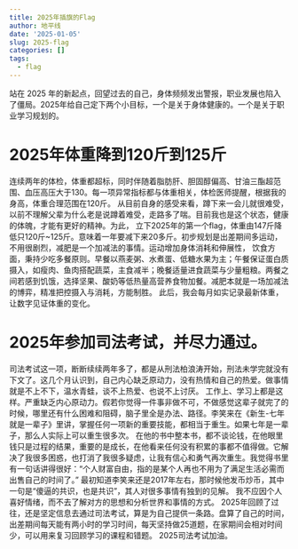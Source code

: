```yaml
---
title: 2025年插旗的Flag
author: 地平线
date: '2025-01-05'
slug: 2025-flag
categories: []
tags:
  - flag
---
```


站在 2025 年的新起点，回望过去的自己，身体频频发出警报，职业发展也陷入了僵局。2025年给自己定下两个小目标，一个是关于身体健康的。一个是关于职业学习规划的。

# 2025年体重降到120斤到125斤
连续两年的体检，体重都超标，同时伴随着脂肪肝、胆固醇偏高、甘油三酯超范围、血压高压大于130。每一项异常指标都与体重相关，体检医师提醒，根据我的身高，体重合理范围在120斤。
从目前自身的感受来看，蹲下来一会儿就很难受，以前不理解父辈为什么老是说蹲着难受，走路多了喘。目前我也是这个状态，健康的体魄，才能有更好的精神。为此，
立下2025年的第一个flag，体重由147斤降低只120斤~125斤。意味着一年要减下来20多斤。初步规划是出差期间多运动，不用很剧烈，减肥是一个加减法的事情。运动增加身体消耗和伸展性，
饮食方面，秉持少吃多餐原则。早餐以燕麦粥、水煮蛋、低糖水果为主；午餐保证蛋白质摄入，如瘦肉、鱼肉搭配蔬菜，主食减半；晚餐适量进食蔬菜与少量粗粮。两餐之间若感到饥饿，选择坚果、酸奶等低热量高营养食物加餐。减肥本就是一场加减法的博弈，精准把控摄入与消耗，方能制胜。
此后，我会每月如实记录最新体重，让数字见证体重的变化。

# 2025年参加司法考试，并尽力通过。
司法考试这一项，断断续续两年多了，都是从刑法柏浪涛开始，刑法未学完就没有下文了。这几个月认识到，自己内心缺乏原动力，没有热情和自己的热爱。做事情就是不上不下，温水青蛙，谈不上热爱、也说不上讨厌。
工作上、学习上都是这样。严重缺乏内心原动力。假若你觉得一件事非做不可，不做感觉这辈子就完了的时候，哪里还有什么困难和阻碍，脑子里全是办法、路径。李笑来在《新生-七年就是一辈子》里讲，掌握任何一项新的重要技能，都相当于重生。如果七年是一辈子，那么人实际上可以重生很多次。
在他的书中整本书，都不谈论钱，在他眼里钱只是过程的结果，重要的是成长，在他看来任何没有积累的事都不值得做。它解决了我很多困惑，也打消了我很多疑虑，让我有信心和勇气再次重生。我觉得书里有一句话讲得很好：“个人财富自由，指的是某个人再也不用为了满足生活必需而出售自己的时间了。”
最初知道李笑来还是2017年左右，那时候他发币炒币，其中一句是“傻逼的共识，也是共识”，其人对很多事情有独到的见解。
我不应因个人喜好情绪，而不去了解对方的思想和分析世界和事情的方式。
2025年回顾了过往，还是坚定信息去通过司法考试，算是为自己提供一条路。盘算了自己的时间，出差期间每天能有两小时的学习时间，每天坚持做25道题，在家期间会相对时间少，可以用来复习回顾学习的课程和错题。
2025司法考试加油。